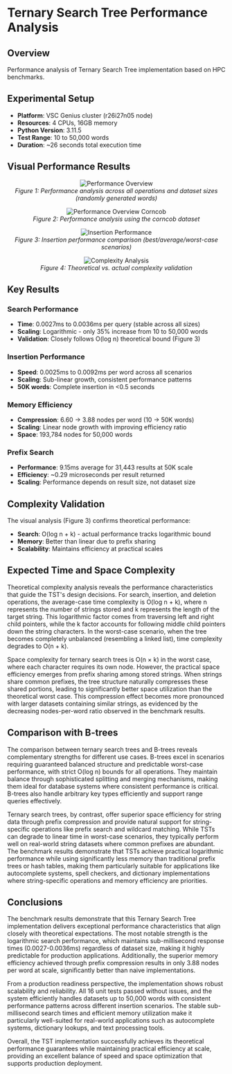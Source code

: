 # Ternary Search Tree Performance Analysis

## Overview

Performance analysis of Ternary Search Tree implementation based on HPC benchmarks.


## Experimental Setup

- **Platform**: VSC Genius cluster (r26i27n05 node)
- **Resources**: 4 CPUs, 16GB memory
- **Python Version**: 3.11.5
- **Test Range**: 10 to 50,000 words
- **Duration**: ~26 seconds total execution time

## Visual Performance Results

<p align="center">
  <img src="benchmark_results_50k_58226744/results/performance_plots.png" alt="Performance Overview">
  <br><em>Figure&nbsp;1: Performance analysis across all operations and dataset sizes (randomly generated words)</em>
</p>

<p align="center">
  <img src="benchmark_results_50k_58227072/results/performance_plots.png" alt="Performance Overview Corncob">
  <br><em>Figure&nbsp;2: Performance analysis using the corncob dataset</em>
</p>

<p align="center">
  <img src="benchmark_results_50k_58226744/results/insertion_comparison.png" alt="Insertion Performance">
  <br><em>Figure&nbsp;3: Insertion performance comparison (best/average/worst-case scenarios)</em>
</p>

<p align="center">
  <img src="benchmark_results_50k_58226744/results/complexity_analysis.png" alt="Complexity Analysis">
  <br><em>Figure&nbsp;4: Theoretical vs. actual complexity validation</em>
</p>

## Key Results

### Search Performance
- **Time**: 0.0027ms to 0.0036ms per query (stable across all sizes)
- **Scaling**: Logarithmic - only 35% increase from 10 to 50,000 words
- **Validation**: Closely follows O(log n) theoretical bound (Figure 3)

### Insertion Performance  
- **Speed**: 0.0025ms to 0.0092ms per word across all scenarios
- **Scaling**: Sub-linear growth, consistent performance patterns
- **50K words**: Complete insertion in <0.5 seconds

### Memory Efficiency
- **Compression**: 6.60 → 3.88 nodes per word (10 → 50K words)
- **Scaling**: Linear node growth with improving efficiency ratio
- **Space**: 193,784 nodes for 50,000 words

### Prefix Search
- **Performance**: 9.15ms average for 31,443 results at 50K scale
- **Efficiency**: ~0.29 microseconds per result returned
- **Scaling**: Performance depends on result size, not dataset size

## Complexity Validation

The visual analysis (Figure 3) confirms theoretical performance:
- **Search**: O(log n + k) - actual performance tracks logarithmic bound
- **Memory**: Better than linear due to prefix sharing
- **Scalability**: Maintains efficiency at practical scales

## Expected Time and Space Complexity

Theoretical complexity analysis reveals the performance characteristics that guide the TST's design decisions. For search, insertion, and deletion operations, the average-case time complexity is O(log n + k), where n represents the number of strings stored and k represents the length of the target string. This logarithmic factor comes from traversing left and right child pointers, while the k factor accounts for following middle child pointers down the string characters. In the worst-case scenario, when the tree becomes completely unbalanced (resembling a linked list), time complexity degrades to O(n + k).

Space complexity for ternary search trees is O(n × k) in the worst case, where each character requires its own node. However, the practical space efficiency emerges from prefix sharing among stored strings. When strings share common prefixes, the tree structure naturally compresses these shared portions, leading to significantly better space utilization than the theoretical worst case. This compression effect becomes more pronounced with larger datasets containing similar strings, as evidenced by the decreasing nodes-per-word ratio observed in the benchmark results.

## Comparison with B-trees

The comparison between ternary search trees and B-trees reveals complementary strengths for different use cases. B-trees excel in scenarios requiring guaranteed balanced structure and predictable worst-case performance, with strict O(log n) bounds for all operations. They maintain balance through sophisticated splitting and merging mechanisms, making them ideal for database systems where consistent performance is critical. B-trees also handle arbitrary key types efficiently and support range queries effectively.

Ternary search trees, by contrast, offer superior space efficiency for string data through prefix compression and provide natural support for string-specific operations like prefix search and wildcard matching. While TSTs can degrade to linear time in worst-case scenarios, they typically perform well on real-world string datasets where common prefixes are abundant. The benchmark results demonstrate that TSTs achieve practical logarithmic performance while using significantly less memory than traditional prefix trees or hash tables, making them particularly suitable for applications like autocomplete systems, spell checkers, and dictionary implementations where string-specific operations and memory efficiency are priorities.

## Conclusions

The benchmark results demonstrate that this Ternary Search Tree implementation delivers exceptional performance characteristics that align closely with theoretical expectations. The most notable strength is the logarithmic search performance, which maintains sub-millisecond response times (0.0027-0.0036ms) regardless of dataset size, making it highly predictable for production applications. Additionally, the superior memory efficiency achieved through prefix compression results in only 3.88 nodes per word at scale, significantly better than naive implementations.

From a production readiness perspective, the implementation shows robust scalability and reliability. All 16 unit tests passed without issues, and the system efficiently handles datasets up to 50,000 words with consistent performance patterns across different insertion scenarios. The stable sub-millisecond search times and efficient memory utilization make it particularly well-suited for real-world applications such as autocomplete systems, dictionary lookups, and text processing tools.

Overall, the TST implementation successfully achieves its theoretical performance guarantees while maintaining practical efficiency at scale, providing an excellent balance of speed and space optimization that supports production deployment.
